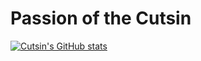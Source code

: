 Passion of the Cutsin
=====================

[![Cutsin's GitHub stats](https://github-readme-stats.vercel.app/api?username=cutsin&include_all_commits=true)](https://github.com/anuraghazra/github-readme-stats)
